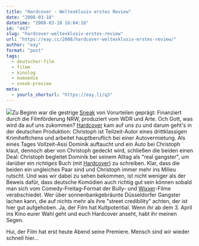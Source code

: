 ```yaml
---
title: "Hardcover - Weltexklusiv erstes Review"
date: "2008-03-18"
datetime: "2008-03-18 16:04:16"
id: "443"
slug: "hardcover-weltexklusiv-erstes-review"
url: "https://eay.cc/2008/hardcover-weltexklusiv-erstes-review/"
author: "eay"
format: "post"
tags:
  - deutscher-film
  - filme
  - kinolog
  - komoedie
  - sneak-preview
meta:
  - yourls_shorturl: "https://eay.li/q3"
---
```


![](/uploads/2008/hardcover.jpg)Zu Beginn war die gestrige [Sneak](//eay.cc/tag/sneakpreview/) von Vorurteilen geprägt: Finanziert durch die Filmförderung NRW, produziert vom WDR und Arte. Och Gott, was wird da auf uns zukommen? [Hardcover](http://www.hardcover-derfilm.de/) kam auf uns zu und darum geht's in der deutschen Produktion: Christoph ist Teilzeit-Autor eines drittklassigen Krimiheftchens und arbeitet hauptberuflich bei einer Autovermietung. Als eines Tages Vollzeit-Assi Dominik auftaucht und ein Auto bei Christoph klaut, dennoch aber von Christoph gedeckt wird, schließen die beiden einen Deal: Christoph begleitet Dominik bei seinem Alltag als "real gangster", um darüber ein _richtiges_ Buch (mit [Hardcover](http://de.wikipedia.org/wiki/Hardcover)) zu schreiben. Klar, dass die beiden ein ungleiches Paar sind und Christoph immer mehr ins Milieu rutscht. Und was wir dabei zu sehen bekommen, ist nicht weniger als der Beweis dafür, dass deutsche Komödien auch richtig gut sein können sobald man sich vom Comedy-Freitag-Format der Bully- und [Wixxer](//eay.cc/2007/neues-von-hatler/)\-Filme verabschiedet. Wer über sonnenbankgebräunte Düsseldorfer Gangster lachen kann, die auf nichts mehr als ihre "street credibility" achten, der ist hier gut aufgehoben. Ja, der Film hat Kultpotential. Wenn ihr ab dem 3. April ins Kino eurer Wahl geht und euch Hardcover anseht, habt ihr meinen Segen.

Hui, der Film hat erst heute Abend seine Premiere. Mensch sind wir wieder schnell hier...
